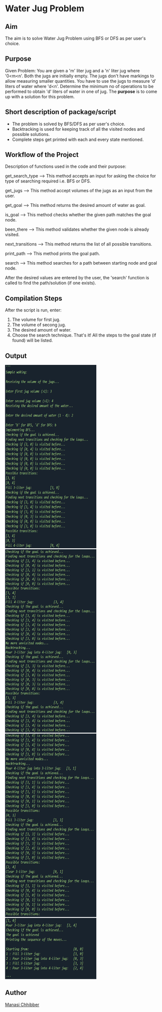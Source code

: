 # Water Jug Problem

## Aim

The aim is to solve Water Jug Problem using BFS or DFS as per user's choice.

## Purpose

Given Problem: You are given a 'm' liter jug and a 'n' liter jug where '0<m<n'. Both the jugs are initially empty. The jugs don't have markings to allow measuring smaller quantities. You have to use the jugs to measure 'd' liters of water where 'd<n'. Determine the minimum no of operations to be performed to obtain 'd' liters of water in one of jug. The **purpose** is to come up with a solution for this problem.

## Short description of package/script

- The problem is solved by BFS/DFS as per user's choice.
- Backtracking is used for keeping track of all the visited nodes and possible solutions.
- Complete steps get printed with each and every state mentioned.

## Workflow of the Project

Description of functions used in the code and their purpose:

get_search_type --> This method accepts an input for asking the choice for type of searching required i.e. BFS or DFS.

get_jugs --> This method accept volumes of the jugs as an input from the user.

get_goal --> This method returns the desired amount of water as goal.

is_goal --> This method checks whether the given path matches the goal node.

been_there --> This method validates whether the given node is already visited.

next_transitions --> This method returns the list of all possible transitions.

print_path --> This method prints the goal path.

search --> This method searches for a path between starting node and goal node.

After the desired values are entered by the user, the 'search' function is called to find the path/solution (if one exists).

## Compilation Steps

After the script is run, enter:

1. The volume for first jug.
2. The volume of secong jug.
3. The desired amount of water.
4. Choose the search technique. That's it! All the steps to the goal state (if found) will be listed.

## Output

<img width = 300 height = 600 src="../Water Jug Problem/Images/ss1.png">
<img width = 300 height = 600 src="../Water Jug Problem/Images/ss2.png">
<img width = 300 height = 600 src="../Water Jug Problem/Images/ss3.png">
<img width = 300 height = 200 src="../Water Jug Problem/Images/ss4.png">

## Author

[Manasi Chhibber](https://github.com/Manasi2001)
